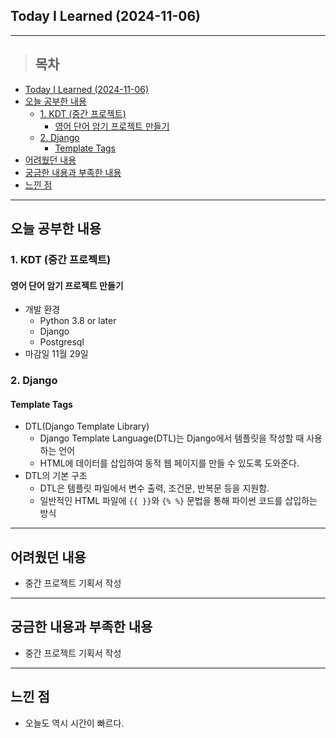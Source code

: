 ## Today I Learned (2024-11-06)
---
> ## 목차
- [Today I Learned (2024-11-06)](#today-i-learned-2024-11-06)
- [오늘 공부한 내용](#오늘-공부한-내용)
  - [1. KDT (중간 프로젝트)](#1-kdt-중간-프로젝트)
    - [영어 단어 암기 프로젝트 만들기](#영어-단어-암기-프로젝트-만들기)
  - [2. Django](#2-django)
    - [Template Tags](#template-tags)
- [어려웠던 내용](#어려웠던-내용)
- [궁금한 내용과 부족한 내용](#궁금한-내용과-부족한-내용)
- [느낀 점](#느낀-점)
---

## 오늘 공부한 내용
### 1. KDT (중간 프로젝트)
#### 영어 단어 암기 프로젝트 만들기
- 개발 환경
  - Python 3.8 or later
  - Django
  - Postgresql
- 마감일 11월 29일
  
### 2. Django
#### Template Tags
- DTL(Django Template Library)
  - Django Template Language(DTL)는 Django에서 템플릿을 작성할 때 사용하는 언어
  - HTML에 데이터를 삽입하여 동적 웹 페이지를 만들 수 있도록 도와준다. 
- DTL의 기본 구조
  - DTL은 템플릿 파일에서 변수 출력, 조건문, 반복문 등을 지원함. 
  - 일반적인 HTML 파일에 `{{ }}`와 `{% %}` 문법을 통해 파이썬 코드를 삽입하는 방식
---
## 어려웠던 내용
- 중간 프로젝트 기획서 작성
---
## 궁금한 내용과 부족한 내용
- 중간 프로젝트 기획서 작성
---
## 느낀 점
- 오늘도 역시 시간이 빠르다.

<!-- <img src="이미지 주소" width="100%" height="100%"/> -->
